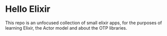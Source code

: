 # Hello Elixir

This repo is an unfocused collection of small elixir apps, for the purposes of learning Elixir, the Actor model and about the OTP libraries.
